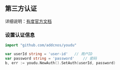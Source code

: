 ## 第三方认证

详细说明：[有度官方文档](https://youdu.im/doc/api/c01_00014.html) 

### 设置认证信息

```go
import "github.com/addcnos/youdu"

var userId string = 'user-id'   // 用户ID
var password string = 'password'    // 密码
b, err := youdu.NewAuth().SetAuth(userId, password)
```